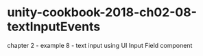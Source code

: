# unity-cookbook-2018-ch02-08-textInputEvents
chapter 2 - example 8 - text input using UI Input Field component
